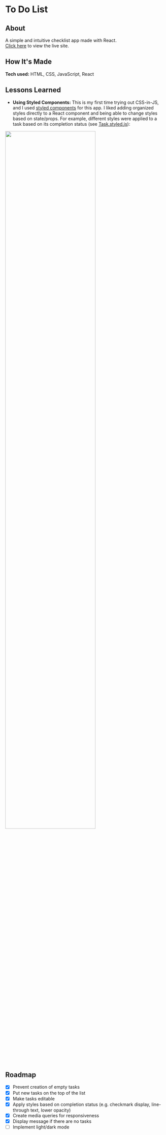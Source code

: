 # To Do List

## About
A simple and intuitive checklist app made with React. <br>
[Click here](https://leifaj.github.io/to-do/) to view the live site.

## How It's Made
**Tech used:** HTML, CSS, JavaScript, React

## Lessons Learned
- **Using Styled Components:** This is my first time trying out CSS-in-JS, and I used [styled components](https://styled-components.com/) for this app. 
I liked adding organized styles directly to a React component and being able to change styles based on state/props. 
For example, different styles were applied to a task based on its completion status (see [Task.styled.js](https://github.com/leifaj/to-do/blob/main/src/components/Task/Task.styled.js)): <br>
<img src="./public/assets/search-demo.gif" width="75%">

## Roadmap
- [x] Prevent creation of empty tasks
- [x] Put new tasks on the top of the list
- [x] Make tasks editable
- [x] Apply styles based on completion status (e.g. checkmark display, line-through text, lower opacity)
- [x] Create media queries for responsiveness
- [x] Display message if there are no tasks
- [ ] Implement light/dark mode
